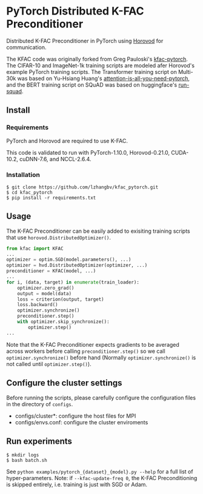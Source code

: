 # PyTorch Distributed K-FAC Preconditioner

Distributed K-FAC Preconditioner in PyTorch using [Horovod](https://github.com/horovod/horovod) for communication. 

The KFAC code was originally forked from Greg Pauloski's [kfac-pytorch](https://github.com/gpauloski/kfac_pytorch).
The CIFAR-10 and ImageNet-1k training scripts are modeled afer Horovod's example PyTorch training scripts. 
The Transformer training script on Multi-30k was based on Yu-Hsiang Huang's [attention-is-all-you-need-pytorch](https://github.com/jadore801120/attention-is-all-you-need-pytorch), and the BERT training script on SQuAD was based on huggingface's [run-squad](https://github.com/huggingface/transformers/blob/main/examples/legacy/question-answering/run_squad.py).  

## Install

### Requirements

PyTorch and Horovod are required to use K-FAC.

This code is validated to run with PyTorch-1.10.0, Horovod-0.21.0, CUDA-10.2, cuDNN-7.6, and NCCL-2.6.4. 

### Installation

```
$ git clone https://github.com/lzhangbv/kfac_pytorch.git
$ cd kfac_pytorch
$ pip install -r requirements.txt
```

## Usage

The K-FAC Preconditioner can be easily added to exisiting training scripts that use `horovod.DistributedOptimizer()`.

```Python
from kfac import KFAC
... 
optimizer = optim.SGD(model.parameters(), ...)
optimizer = hvd.DistributedOptimizer(optimizer, ...)
preconditioner = KFAC(model, ...)
... 
for i, (data, target) in enumerate(train_loader):
    optimizer.zero_grad()
    output = model(data)
    loss = criterion(output, target)
    loss.backward()
    optimizer.synchronize()
    preconditioner.step()
    with optimizer.skip_synchronize():
        optimizer.step()
...
```

Note that the K-FAC Preconditioner expects gradients to be averaged across workers before calling `preconditioner.step()` so we call `optimizer.synchronize()` before hand (Normally `optimizer.synchronize()` is not called until `optimizer.step()`). 

## Configure the cluster settings

Before running the scripts, please carefully configure the configuration files in the directory of `configs`.
- configs/cluster\*: configure the host files for MPI
- configs/envs.conf: configure the cluster enviroments


## Run experiments

```
$ mkdir logs
$ bash batch.sh
```

See `python examples/pytorch_{dataset}_{model}.py --help` for a full list of hyper-parameters.
Note: if `--kfac-update-freq 0`, the K-FAC Preconditioning is skipped entirely, i.e. training is just with SGD or Adam. 

<!-- ## Citation

```
@article{pauloski2020convolutional,
    title={Convolutional Neural Network Training with Distributed K-FAC},
    author={J. Gregory Pauloski and Zhao Zhang and Lei Huang and Weijia Xu and Ian T. Foster},
    year={2020},
    pages={to appear in the proceedings of SC20},
    eprint={2007.00784},
    archivePrefix={arXiv},
    primaryClass={cs.LG}
}
``` -->
